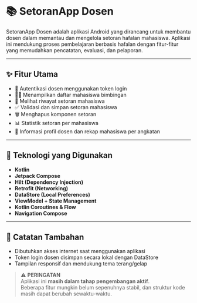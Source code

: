 # 📚 SetoranApp Dosen

SetoranApp Dosen adalah aplikasi Android yang dirancang untuk membantu dosen dalam memantau dan mengelola setoran hafalan mahasiswa. Aplikasi ini mendukung proses pembelajaran berbasis hafalan dengan fitur-fitur yang memudahkan pencatatan, evaluasi, dan pelaporan.

---

## ✨ Fitur Utama

- 🔐 Autentikasi dosen menggunakan token login
- 👨‍🎓 Menampilkan daftar mahasiswa bimbingan
- 📑 Melihat riwayat setoran mahasiswa
- ✅ Validasi dan simpan setoran mahasiswa
- 🗑️ Menghapus komponen setoran
- 📊 Statistik setoran per mahasiswa
- 👤 Informasi profil dosen dan rekap mahasiswa per angkatan

---

## 🧰 Teknologi yang Digunakan

- **Kotlin**
- **Jetpack Compose**
- **Hilt (Dependency Injection)**
- **Retrofit (Networking)**
- **DataStore (Local Preferences)**
- **ViewModel + State Management**
- **Kotlin Coroutines & Flow**
- **Navigation Compose**

---

## 🧪 Catatan Tambahan
- Dibutuhkan akses internet saat menggunakan aplikasi
- Token login dosen disimpan secara lokal dengan DataStore
- Tampilan responsif dan mendukung tema terang/gelap



> ⚠️ **PERINGATAN**  
> Aplikasi ini **masih dalam tahap pengembangan aktif**.  
> Beberapa fitur mungkin belum sepenuhnya stabil, dan struktur kode masih dapat berubah sewaktu-waktu.
